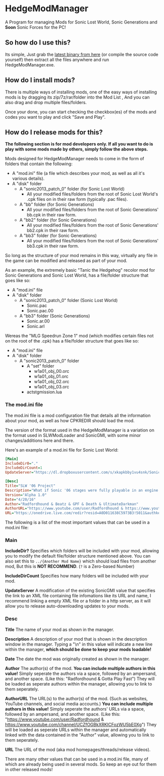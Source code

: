 # HedgeModManager
A Program for managing Mods for Sonic Lost World, Sonic Generations and **Soon** Sonic Forces for the PC!

## So how do I use this?
Its simple, Just grab the [latest binary from here](https://github.com/thesupersonic16/HedgeModManager/releases/latest) (or compile the source code yourself) then extract all the files anywhere and run HedgeModManager.exe.

## How do I install mods?
There is multiple ways of installing mods, one of the easy ways of installing mods is by dragging its zip/7z/rar/folder into the Mod List , And you can also drag and drop multiple files/folders.

Once your done, you can start checking the checkbox(es) of the mods and codes you want to play and click "Save and Play".

<!---
### Mod installation tutorial by "Mac" (made for 1.4 but still applies to later revisions):

[![Mod installation tutorial](http://img.youtube.com/vi/u-5uCVJ8Ci0/0.jpg)](https://www.youtube.com/watch?v=u-5uCVJ8Ci0 "Mod installation tutorial")
-->
## How do I release mods for this?
**The following section is for mod developers only. If all you want to do is play with some mods made by others, simply follow the above steps.**

Mods designed for HedgeModManager needs to come in the form of folders that contain the following:

- A "mod.ini" file (a file which describes your mod, as well as all it's various details).
- A "disk" folder
  - A "sonic2013_patch_0" folder (for Sonic Lost World)
    - All your modified files/folders from the root of Sonic Lost World's .cpk files on in their raw form (typically .pac files).
  - A "bb" folder (for Sonic Generations)
    -  All your modified files/folders from the root of Sonic Generations' bb.cpk in their raw form.
  - A "bb2" folder (for Sonic Generations)
    -  All your modified files/folders from the root of Sonic Generations' bb2.cpk in their raw form.
  - A "bb3" folder (for Sonic Generations)
    -  All your modified files/folders from the root of Sonic Generations' bb3.cpk in their raw form.

So long as the structure of your mod remains in this way, virtually any file in the game can be modified and released as part of your mod.

As an example, the extremely basic "Tanic the Hedgehog" recolor mod for Sonic Generations and Sonic Lost World, has a file/folder structure that goes like so:
- A "mod.ini" file
- A "disk" folder
  - A "sonic2013_patch_0" folder (Sonic Lost World)
    - Sonic.pac
    - Sonic.pac.00
  - A "bb3" folder (Sonic Generations)
    - Sonic.ar.00
    - Sonic.arl

Wereas the "MLG Speedrun Zone 1" mod (which modifies certain files not on the root of the .cpk) has a file/folder structure that goes like so:

- A "mod.ini" file
- A "disk" folder
  - A "sonic2013_patch_0" folder
    - A "set" folder
      - w1a01_obj_00.orc
      - w1a01_obj_01.orc
      - w1a01_obj_02.orc
      - w1a01_obj_03.orc
    - actstgmission.lua


### The mod.ini file
The mod.ini file is a mod configuration file that details all the information about your mod, as well as how CPKREDIR should load the mod.

The version of the format used in the HedgeModManager is a variation on the format used in SLWModLoader and SonicGMI, with some minor changes/additions here and there.

Here's an example of a mod.ini file for Sonic Lost World:
```ini
[Main]
IncludeDir0="."
IncludeDirCount=1
UpdateServer="https://dl.dropboxusercontent.com/s/xkapkbby1vu4snk/Sonic06UpdateFile.txt"

[Desc]
Title="SLW '06 Project"
Description="What if Sonic '06 stages were fully playable in an engine that not only perfectly fit it's level design/gameplay, but was actually GOOD? \n\nIntroducing the SLW '06 Project! A mega mod for Lost World that ports as much of Sonic '06 as humanly possible without the glitches and unattractive visuals!  \n\nCredits:\n UltimateDarkman for making the wonderful '06-esque animations.\n Death for his wonderful beta-testing work. \n Gotta Play Fast and Slash for porting the Sonic '06 player models to Lost World. \n Radfordhound for ripping the stages, rendering GIA/generating lightfields, drawing vertex colors, and porting the HUD/music. \n Radfordhound, Gotta Play Fast, Slash, and Beatz for porting the stages and doing object placement. "
Version="Alpha 1.0"
Date="4/20/16"
Author="Radfordhound & Beatz & GPF & Death & UltimateDarkman"
AuthorURL="https://www.youtube.com/user/Radfordhound & https://www.youtube.com/channel/UCEjwges-3BTaWsMwOGJDoGQ & https://www.youtube.com/channel/UCZfOGBkXRKICFozWU5bE0Xg & https://www.youtube.com/user/DeathwolvesProjects & https://www.youtube.com/user/UltimateDarkman2010"
URL="https://onedrive.live.com/redir?resid=A0D011638C5973B3!5011&authkey=!AJXTG3vsMq0OXFc&ithint=folder%2c"
```

The following is a list of the most important values that can be used in a mod.ini file:

### Main

**IncludeDir?** Specifies which folders will be included with your mod, allowing you to modify the default file/folder structure mentioned above. You can also set this to `../{Another Mod Name}` which should load files from another mod, But this is **NOT RECOMMEND**. (`?` is a Zero-based Number)

**IncludeDirCount** Specifies how many folders will be included with your mod.

**UpdateServer** A modification of the existing SonicGMI value that specifies the link to an XML file containing file infomations like its URL and name, I recommend linking a empty XML file or a folder in a http server, as it will allow you to release auto-downloading updates to your mods.

### Desc

**Title** The name of your mod as shown in the manager.

**Description** A description of your mod that is shown in the description window in the manager.
Typing a "\n" in this value will indicate a new line within the manager, **which should be done to keep your mods loadable!**

**Date** The date the mod was originally created as shown in the manager.

**Author** The author(s) of the mod. **You can include multiple authors in this value!** Simply seperate the authors via a space, followed by an ampersand, and another space. (Like this: "Radfordhound & Gotta Play Fast") They will be loaded as seperate authors within the manager, allowing you to link to them seperately.

**AuthorURL** The URL(s) to the author(s) of the mod. (Such as websites, YouTube channels, and social media accounts.) **You can include multiple authors in this value!** Simply seperate the authors' URLs via a space, followed by an ampersand, and another space. (Like this: "https://www.youtube.com/user/Radfordhound & https://www.youtube.com/channel/UCZfOGBkXRKICFozWU5bE0Xg") They will be loaded as seperate URLs within the manager and automatically linked with the data contained in the "Author" value, allowing you to link to them seperately.

**URL** The URL of the mod (aka mod homepages/threads/release videos).


There are many other values that can be used in a mod.ini file, many of which are already being used in several mods. So keep an eye out for them in other released mods!
